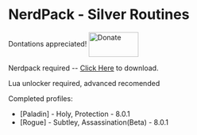 # NerdPack - Silver Routines

Dontations appreciated! <a href="https://www.paypal.me/silver9172"><img src="https://pbs.twimg.com/media/DgQW88wVAAAFWeI.jpg" alt="Donate" width="100" height="50" align = "center" /></a>

Nerdpack required -- [Click Here](https://github.com/MrTheSoulz/NerdPack-Tool/raw/master/NeP-ToolBox_Release.zip) to download.

Lua unlocker required, advanced recomended

Completed profiles:
- [Paladin] - Holy, Protection - 8.0.1
- [Rogue] - Subtley, Assassination(Beta) - 8.0.1
